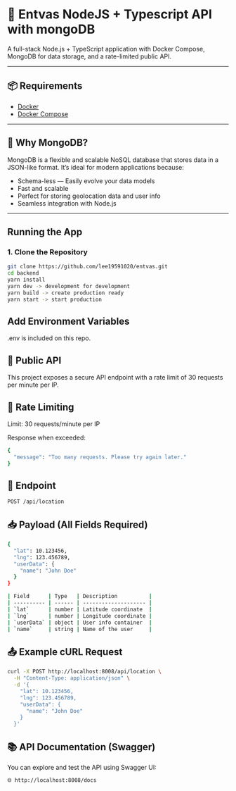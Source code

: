 # 🚀 Entvas NodeJS + Typescript API with mongoDB

A full-stack Node.js + TypeScript application with Docker Compose, MongoDB for data storage, and a rate-limited public API.

---

## 📦 Requirements

- [Docker](https://www.docker.com/)
- [Docker Compose](https://docs.docker.com/compose/)

---

## 🧠 Why MongoDB?

MongoDB is a flexible and scalable NoSQL database that stores data in a JSON-like format. It’s ideal for modern applications because:

- Schema-less — Easily evolve your data models
- Fast and scalable
- Perfect for storing geolocation data and user info
- Seamless integration with Node.js

---

## Running the App

### 1. Clone the Repository

```bash
git clone https://github.com/lee19591020/entvas.git
cd backend
yarn install
yarn dev -> development for development
yarn build -> create production ready
yarn start -> start production
```
## Add Environment Variables
.env is included on this repo.

## 📡 Public API
This project exposes a secure API endpoint with a rate limit of 30 requests per minute per IP.

## 🔐 Rate Limiting
Limit: 30 requests/minute per IP

Response when exceeded:

```bash
{
  "message": "Too many requests. Please try again later."
}
```
## 🧾 Endpoint
```bash
POST /api/location
```
## 📥 Payload (All Fields Required)
```bash
{
  "lat": 10.123456,
  "lng": 123.456789,
  "userData": {
    "name": "John Doe"
  }
}
```
```bash
| Field      | Type   | Description          |
| ---------- | ------ | -------------------- |
| `lat`      | number | Latitude coordinate  |
| `lng`      | number | Longitude coordinate |
| `userData` | object | User info container  |
| `name`     | string | Name of the user     |
```
## 📤 Example cURL Request
```bash
curl -X POST http://localhost:8008/api/location \
  -H "Content-Type: application/json" \
  -d '{
    "lat": 10.123456,
    "lng": 123.456789,
    "userData": {
      "name": "John Doe"
    }
  }'
```

## 📚 API Documentation (Swagger)
You can explore and test the API using Swagger UI:
```bash
🌐 http://localhost:8008/docs
```
